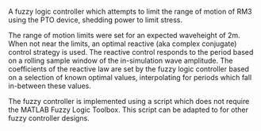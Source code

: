 A fuzzy logic controller which attempts to limit the range of motion of RM3 using the PTO device, shedding power to limit stress.

The range of motion limits were set for an expected waveheight of 2m. When not near the limits, an optimal reactive (aka complex conjugate) control strategy is used. The reactive control responds to the period based on a rolling sample window of the in-simulation wave amplitude. The coefficients of the reactive law are set by the fuzzy logic controller based on a selection of known optimal values, interpolating for periods which fall in-between these values.

The fuzzy controller is implemented using a script which does not require the MATLAB Fuzzy Logic Toolbox. This script can be adapted to for other fuzzy controller designs.